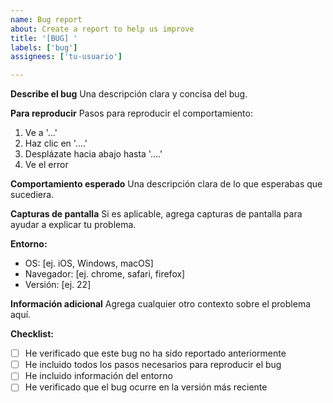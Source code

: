 ```yaml
---
name: Bug report
about: Create a report to help us improve
title: '[BUG] '
labels: ['bug']
assignees: ['tu-usuario']

---
```


**Describe el bug**
Una descripción clara y concisa del bug.

**Para reproducir**
Pasos para reproducir el comportamiento:
1. Ve a '...'
2. Haz clic en '....'
3. Desplázate hacia abajo hasta '....'
4. Ve el error

**Comportamiento esperado**
Una descripción clara de lo que esperabas que sucediera.

**Capturas de pantalla**
Si es aplicable, agrega capturas de pantalla para ayudar a explicar tu problema.

**Entorno:**
 - OS: [ej. iOS, Windows, macOS]
 - Navegador: [ej. chrome, safari, firefox]
 - Versión: [ej. 22]

**Información adicional**
Agrega cualquier otro contexto sobre el problema aquí.

**Checklist:**
- [ ] He verificado que este bug no ha sido reportado anteriormente
- [ ] He incluido todos los pasos necesarios para reproducir el bug
- [ ] He incluido información del entorno
- [ ] He verificado que el bug ocurre en la versión más reciente 